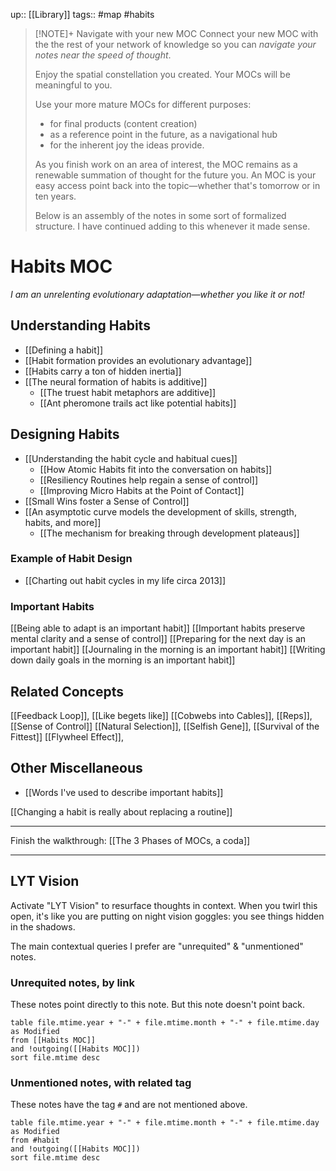 up:: [[Library]]
tags:: #map #habits

> [!NOTE]+ Navigate with your new MOC
> Connect your new MOC with the the rest of your network of knowledge so you can *navigate your notes near the speed of thought*.
>
> Enjoy the spatial constellation you created. Your MOCs will be meaningful to you.
>
> Use your more mature MOCs for different purposes:
> - for final products (content creation)
> - as a reference point in the future, as a navigational hub
> - for the inherent joy the ideas provide.
>
> As you finish work on an area of interest, the MOC remains as a renewable summation of thought for the future you. An MOC is your easy access point back into the topic—whether that's tomorrow or in ten years.
>
> Below is an assembly of the notes in some sort of formalized structure. I have continued adding to this whenever it made sense.

# Habits MOC
*I am an unrelenting evolutionary adaptation—whether you like it or not!*

## Understanding Habits
- [[Defining a habit]]
- [[Habit formation provides an evolutionary advantage]]
- [[Habits carry a ton of hidden inertia]]
- [[The neural formation of habits is additive]]
	- [[The truest habit metaphors are additive]]
	- [[Ant pheromone trails act like potential habits]]

## Designing Habits
- [[Understanding the habit cycle and habitual cues]]
	- [[How Atomic Habits fit into the conversation on habits]]
	- [[Resiliency Routines help regain a sense of control]]
	- [[Improving Micro Habits at the Point of Contact]]
- [[Small Wins foster a Sense of Control]]
- [[An asymptotic curve models the development of skills, strength, habits, and more]]
	- [[The mechanism for breaking through development plateaus]]

### Example of Habit Design
- [[Charting out habit cycles in my life circa 2013]]

### Important Habits
[[Being able to adapt is an important habit]]
[[Important habits preserve mental clarity and a sense of control]]
[[Preparing for the next day is an important habit]]
[[Journaling in the morning is an important habit]]
[[Writing down daily goals in the morning is an important habit]]


## Related Concepts
[[Feedback Loop]], [[Like begets like]]
[[Cobwebs into Cables]], [[Reps]], [[Sense of Control]]
[[Natural Selection]], [[Selfish Gene]], [[Survival of the Fittest]]
[[Flywheel Effect]],

## Other Miscellaneous
 - [[Words I've used to describe important habits]]


[[Changing a habit is really about replacing a routine]]

---

Finish the walkthrough: [[The 3 Phases of MOCs, a coda]]

---
## LYT Vision
Activate "LYT Vision" to resurface thoughts in context. When you twirl this open, it's like you are putting on night vision goggles: you see things hidden in the shadows.

The main contextual queries I prefer are "unrequited" & "unmentioned" notes.

### Unrequited notes, by link
These notes point directly to this note. But this note doesn't point back.
```dataview
table file.mtime.year + "-" + file.mtime.month + "-" + file.mtime.day as Modified
from [[Habits MOC]]
and !outgoing([[Habits MOC]])
sort file.mtime desc
```

### Unmentioned notes, with related tag
These notes have the tag `#` and are not mentioned above.

```dataview
table file.mtime.year + "-" + file.mtime.month + "-" + file.mtime.day as Modified
from #habit
and !outgoing([[Habits MOC]])
sort file.mtime desc
```
